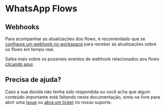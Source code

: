 # WhatsApp Flows

## Webhooks

Para acompanhar as atualizações dos flows, é recomendado que se [configure um webhook no workspace](https://studio.posit.us/workspace/configuracoes) para receber as atualizações sobre os flows em tempo real.

Saiba mais sobre os possíveis eventos de webhook relacionados aos flows [clicando aqui](https://github.com/positusapps/quick-docs/blob/main/webhooks/workspace-webhook/README.md#eventos-de-flows).

## Precisa de ajuda?

Caso a sua dúvida não tenha sido respondida ou você acha que algum conteúdo importante está faltando nesta documentação, sinta-se livre para abrir uma [issue](https://github.com/positusapps/quick-docs/issues) ou [abra um ticket](https://studio.posit.us/suporte) no nosso suporte.
